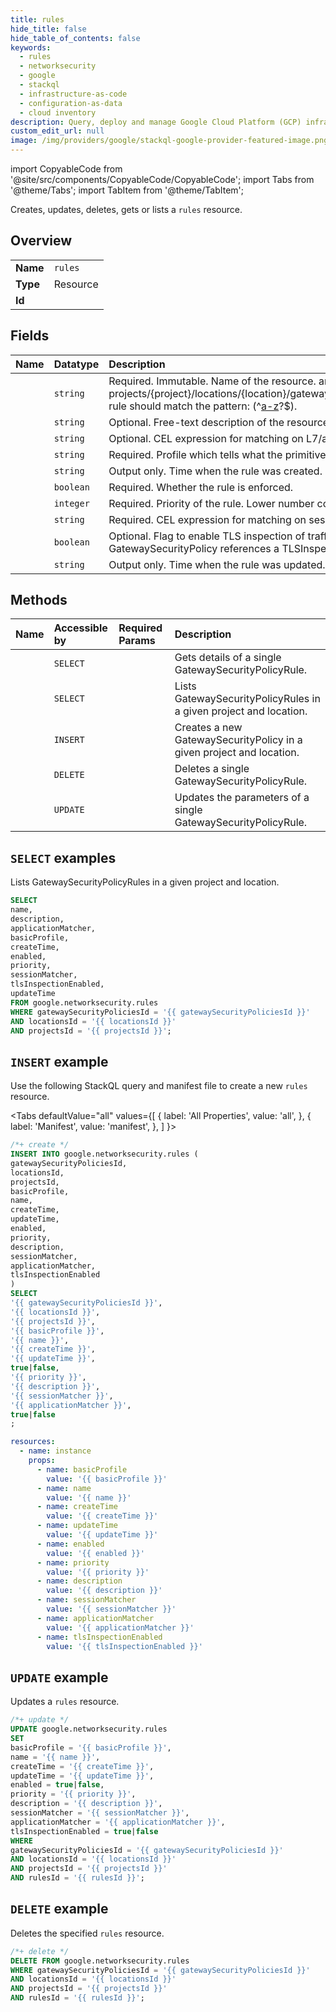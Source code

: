 ```yaml
---
title: rules
hide_title: false
hide_table_of_contents: false
keywords:
  - rules
  - networksecurity
  - google
  - stackql
  - infrastructure-as-code
  - configuration-as-data
  - cloud inventory
description: Query, deploy and manage Google Cloud Platform (GCP) infrastructure and resources using SQL
custom_edit_url: null
image: /img/providers/google/stackql-google-provider-featured-image.png
---
```


import CopyableCode from '@site/src/components/CopyableCode/CopyableCode';
import Tabs from '@theme/Tabs';
import TabItem from '@theme/TabItem';

Creates, updates, deletes, gets or lists a <code>rules</code> resource.

## Overview
<table><tbody>
<tr><td><b>Name</b></td><td><code>rules</code></td></tr>
<tr><td><b>Type</b></td><td>Resource</td></tr>
<tr><td><b>Id</b></td><td><CopyableCode code="google.networksecurity.rules" /></td></tr>
</tbody></table>

## Fields
| Name | Datatype | Description |
|:-----|:---------|:------------|
| <CopyableCode code="name" /> | `string` | Required. Immutable. Name of the resource. ame is the full resource name so projects/{project}/locations/{location}/gatewaySecurityPolicies/{gateway_security_policy}/rules/{rule} rule should match the pattern: (^[a-z]([a-z0-9-]{0,61}[a-z0-9])?$). |
| <CopyableCode code="description" /> | `string` | Optional. Free-text description of the resource. |
| <CopyableCode code="applicationMatcher" /> | `string` | Optional. CEL expression for matching on L7/application level criteria. |
| <CopyableCode code="basicProfile" /> | `string` | Required. Profile which tells what the primitive action should be. |
| <CopyableCode code="createTime" /> | `string` | Output only. Time when the rule was created. |
| <CopyableCode code="enabled" /> | `boolean` | Required. Whether the rule is enforced. |
| <CopyableCode code="priority" /> | `integer` | Required. Priority of the rule. Lower number corresponds to higher precedence. |
| <CopyableCode code="sessionMatcher" /> | `string` | Required. CEL expression for matching on session criteria. |
| <CopyableCode code="tlsInspectionEnabled" /> | `boolean` | Optional. Flag to enable TLS inspection of traffic matching on , can only be true if the parent GatewaySecurityPolicy references a TLSInspectionConfig. |
| <CopyableCode code="updateTime" /> | `string` | Output only. Time when the rule was updated. |

## Methods
| Name | Accessible by | Required Params | Description |
|:-----|:--------------|:----------------|:------------|
| <CopyableCode code="projects_locations_gateway_security_policies_rules_get" /> | `SELECT` | <CopyableCode code="gatewaySecurityPoliciesId, locationsId, projectsId, rulesId" /> | Gets details of a single GatewaySecurityPolicyRule. |
| <CopyableCode code="projects_locations_gateway_security_policies_rules_list" /> | `SELECT` | <CopyableCode code="gatewaySecurityPoliciesId, locationsId, projectsId" /> | Lists GatewaySecurityPolicyRules in a given project and location. |
| <CopyableCode code="projects_locations_gateway_security_policies_rules_create" /> | `INSERT` | <CopyableCode code="gatewaySecurityPoliciesId, locationsId, projectsId" /> | Creates a new GatewaySecurityPolicy in a given project and location. |
| <CopyableCode code="projects_locations_gateway_security_policies_rules_delete" /> | `DELETE` | <CopyableCode code="gatewaySecurityPoliciesId, locationsId, projectsId, rulesId" /> | Deletes a single GatewaySecurityPolicyRule. |
| <CopyableCode code="projects_locations_gateway_security_policies_rules_patch" /> | `UPDATE` | <CopyableCode code="gatewaySecurityPoliciesId, locationsId, projectsId, rulesId" /> | Updates the parameters of a single GatewaySecurityPolicyRule. |

## `SELECT` examples

Lists GatewaySecurityPolicyRules in a given project and location.

```sql
SELECT
name,
description,
applicationMatcher,
basicProfile,
createTime,
enabled,
priority,
sessionMatcher,
tlsInspectionEnabled,
updateTime
FROM google.networksecurity.rules
WHERE gatewaySecurityPoliciesId = '{{ gatewaySecurityPoliciesId }}'
AND locationsId = '{{ locationsId }}'
AND projectsId = '{{ projectsId }}'; 
```

## `INSERT` example

Use the following StackQL query and manifest file to create a new <code>rules</code> resource.

<Tabs
    defaultValue="all"
    values={[
        { label: 'All Properties', value: 'all', },
        { label: 'Manifest', value: 'manifest', },
    ]
}>
<TabItem value="all">

```sql
/*+ create */
INSERT INTO google.networksecurity.rules (
gatewaySecurityPoliciesId,
locationsId,
projectsId,
basicProfile,
name,
createTime,
updateTime,
enabled,
priority,
description,
sessionMatcher,
applicationMatcher,
tlsInspectionEnabled
)
SELECT 
'{{ gatewaySecurityPoliciesId }}',
'{{ locationsId }}',
'{{ projectsId }}',
'{{ basicProfile }}',
'{{ name }}',
'{{ createTime }}',
'{{ updateTime }}',
true|false,
'{{ priority }}',
'{{ description }}',
'{{ sessionMatcher }}',
'{{ applicationMatcher }}',
true|false
;
```
</TabItem>
<TabItem value="manifest">

```yaml
resources:
  - name: instance
    props:
      - name: basicProfile
        value: '{{ basicProfile }}'
      - name: name
        value: '{{ name }}'
      - name: createTime
        value: '{{ createTime }}'
      - name: updateTime
        value: '{{ updateTime }}'
      - name: enabled
        value: '{{ enabled }}'
      - name: priority
        value: '{{ priority }}'
      - name: description
        value: '{{ description }}'
      - name: sessionMatcher
        value: '{{ sessionMatcher }}'
      - name: applicationMatcher
        value: '{{ applicationMatcher }}'
      - name: tlsInspectionEnabled
        value: '{{ tlsInspectionEnabled }}'

```
</TabItem>
</Tabs>

## `UPDATE` example

Updates a <code>rules</code> resource.

```sql
/*+ update */
UPDATE google.networksecurity.rules
SET 
basicProfile = '{{ basicProfile }}',
name = '{{ name }}',
createTime = '{{ createTime }}',
updateTime = '{{ updateTime }}',
enabled = true|false,
priority = '{{ priority }}',
description = '{{ description }}',
sessionMatcher = '{{ sessionMatcher }}',
applicationMatcher = '{{ applicationMatcher }}',
tlsInspectionEnabled = true|false
WHERE 
gatewaySecurityPoliciesId = '{{ gatewaySecurityPoliciesId }}'
AND locationsId = '{{ locationsId }}'
AND projectsId = '{{ projectsId }}'
AND rulesId = '{{ rulesId }}';
```

## `DELETE` example

Deletes the specified <code>rules</code> resource.

```sql
/*+ delete */
DELETE FROM google.networksecurity.rules
WHERE gatewaySecurityPoliciesId = '{{ gatewaySecurityPoliciesId }}'
AND locationsId = '{{ locationsId }}'
AND projectsId = '{{ projectsId }}'
AND rulesId = '{{ rulesId }}';
```
